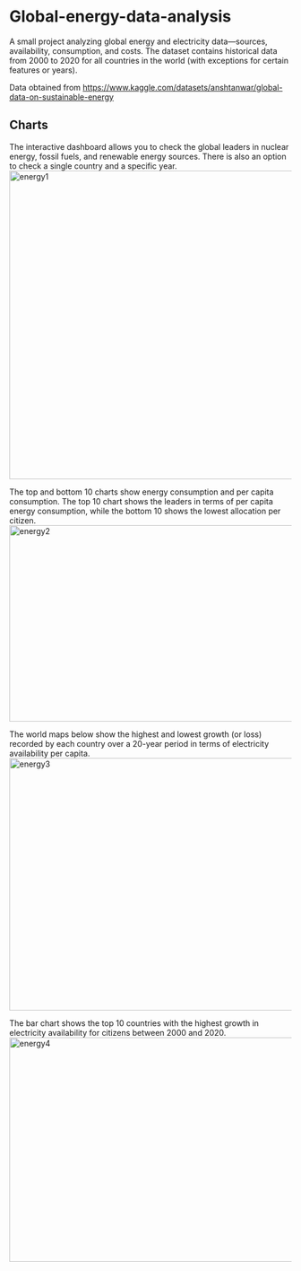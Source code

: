 # Global-energy-data-analysis

A small project analyzing global energy and electricity data—sources, availability, consumption, and costs. 
The dataset contains historical data from 2000 to 2020 for all countries in the world (with exceptions for certain features or years).

Data obtained from https://www.kaggle.com/datasets/anshtanwar/global-data-on-sustainable-energy

## Charts

The interactive dashboard allows you to check the global leaders in nuclear energy, fossil fuels, and renewable energy sources. There is also an option to check a single country and a specific year.
<img width="1400" height="550" alt="energy1" src="https://github.com/user-attachments/assets/1076cf8a-9c9e-4bdc-8658-1611611a358c" />

The top and bottom 10 charts show energy consumption and per capita consumption. The top 10 chart shows the leaders in terms of per capita energy consumption, while the bottom 10 shows the lowest allocation per citizen.
<img width="1400" height="350" alt="energy2" src="https://github.com/user-attachments/assets/ef0f9af0-2668-4299-959d-64add3d6adfe" />

The world maps below show the highest and lowest growth (or loss) recorded by each country over a 20-year period in terms of electricity availability per capita.
<img width="1400" height="450" alt="energy3" src="https://github.com/user-attachments/assets/a8b699f2-9530-486a-a63b-87862f0454da" />

The bar chart shows the top 10 countries with the highest growth in electricity availability for citizens between 2000 and 2020.
<img width="1200" height="400" alt="energy4" src="https://github.com/user-attachments/assets/36ca97cd-5316-4c15-8193-64827596290c" />
